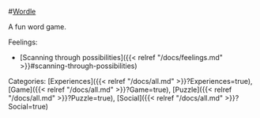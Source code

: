 #[Wordle](https://www.nytimes.com/games/wordle/index.html)

A fun word game.

Feelings: 

  - [Scanning through possibilities]({{< relref "/docs/feelings.md" >}}#scanning-through-possibilities)

Categories: [Experiences]({{< relref "/docs/all.md" >}}?Experiences=true), [Game]({{< relref "/docs/all.md" >}}?Game=true), [Puzzle]({{< relref "/docs/all.md" >}}?Puzzle=true), [Social]({{< relref "/docs/all.md" >}}?Social=true)